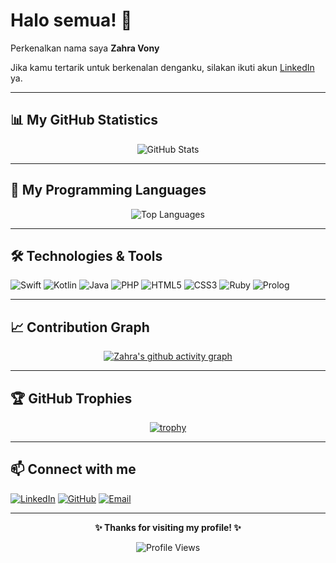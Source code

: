 
# Halo semua! 👋

Perkenalkan nama saya **Zahra Vony**

Jika kamu tertarik untuk berkenalan denganku, silakan ikuti akun [LinkedIn](https://linkedin.com/in/zahra-vony) ya.

---

## 📊 My GitHub Statistics

<div align="center">
  
![GitHub Stats](https://github-readme-stats.vercel.app/api?username=zahravony507&show_icons=true&theme=dark&hide_border=true&bg_color=0D1117&title_color=58A6FF&text_color=C9D1D9&icon_color=58A6FF)

</div>

---

## 🚀 My Programming Languages

<div align="center">

![Top Languages](https://github-readme-stats.vercel.app/api/top-langs/?username=zahravony507&layout=compact&theme=dark&hide_border=true&bg_color=0D1117&title_color=58A6FF&text_color=C9D1D9)

</div>

---

## 🛠️ Technologies & Tools

![Swift](https://img.shields.io/badge/-Swift-FA7343?style=flat-square&logo=swift&logoColor=white)
![Kotlin](https://img.shields.io/badge/-Kotlin-0095D5?style=flat-square&logo=kotlin&logoColor=white)
![Java](https://img.shields.io/badge/-Java-ED8B00?style=flat-square&logo=java&logoColor=white)
![PHP](https://img.shields.io/badge/-PHP-777BB4?style=flat-square&logo=php&logoColor=white)
![HTML5](https://img.shields.io/badge/-HTML5-E34F26?style=flat-square&logo=html5&logoColor=white)
![CSS3](https://img.shields.io/badge/-CSS3-1572B6?style=flat-square&logo=css3&logoColor=white)
![Ruby](https://img.shields.io/badge/-Ruby-CC342D?style=flat-square&logo=ruby&logoColor=white)
![Prolog](https://img.shields.io/badge/-Prolog-74283C?style=flat-square&logo=swi-prolog&logoColor=white)

---

## 📈 Contribution Graph

<div align="center">

[![Zahra's github activity graph](https://github-readme-activity-graph.vercel.app/graph?username=zahravony507&theme=react-dark&hide_border=true&bg_color=0D1117&color=58A6FF&line=58A6FF&point=C9D1D9)](https://github.com/zahravony507)

</div>

---

## 🏆 GitHub Trophies

<div align="center">

[![trophy](https://github-profile-trophy.vercel.app/?username=zahravony507&theme=darkhub&no-frame=true&no-bg=true&margin-w=4)](https://github.com/zahravony507)

</div>

---

## 📫 Connect with me

[![LinkedIn](https://img.shields.io/badge/-LinkedIn-0077B5?style=flat-square&logo=linkedin&logoColor=white)](https://linkedin.com/in/zahra-vony)
[![GitHub](https://img.shields.io/badge/-GitHub-181717?style=flat-square&logo=github&logoColor=white)](https://github.com/zahravony507)
[![Email](https://img.shields.io/badge/-Email-D14836?style=flat-square&logo=gmail&logoColor=white)](mailto:zahra.vony@email.com)

---

<div align="center">
  
**✨ Thanks for visiting my profile! ✨**

![Profile Views](https://komarev.com/ghpvc/?username=zahravony507&color=58A6FF&style=flat-square)

</div>
